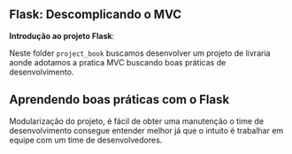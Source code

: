 ## Flask: Descomplicando o MVC 

**Introdução ao projeto Flask**: 

Neste folder `project_book` buscamos desenvolver um projeto de livraria aonde adotamos a pratica MVC buscando boas práticas de desenvolvimento.


## Aprendendo boas práticas com o Flask 


Modularização do projeto, é fácil de obter uma manutenção o time de desenvolvimento consegue entender melhor já que o intuito é trabalhar em equipe com um time de desenvolvedores.